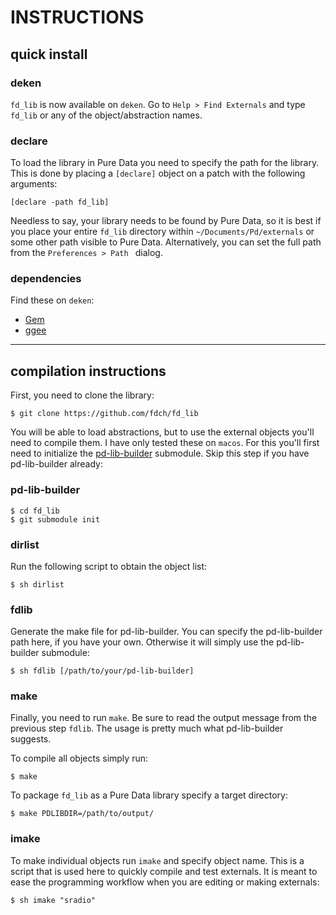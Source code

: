 # INSTRUCTIONS

## quick install

### deken

`fd_lib` is now available on `deken`. Go to `Help > Find Externals` and type `fd_lib` or any of the object/abstraction names. 

### declare

To load the library in Pure Data you need to specify the path for the library. This is done by placing a `[declare]` object on a patch with the following arguments:

	[declare -path fd_lib]

Needless to say, your library needs to be found by Pure Data, so it is best if you place your entire `fd_lib` directory within `~/Documents/Pd/externals` or some other path visible to Pure Data. Alternatively, you can set the full path from the `Preferences > Path ` dialog.

### dependencies

Find these on `deken`:
 
* [Gem](https://gem.iem.at/)
* [ggee](https://github.com/pure-data/ggee)

---

## compilation instructions

First, you need to clone the library:

	$ git clone https://github.com/fdch/fd_lib

You will be able to load abstractions, but to use the external objects you'll need to compile them. I have only tested these on `macos`. For this you'll first need to initialize the [pd-lib-builder](https://github.com/pure-data/pd-lib-builder) submodule. Skip this step if you have pd-lib-builder already:

### pd-lib-builder

	$ cd fd_lib
	$ git submodule init


### dirlist
Run the following script to obtain the object list:

	$ sh dirlist

### fdlib
Generate the make file for pd-lib-builder. You can specify the pd-lib-builder path here, if you have your own. Otherwise it will simply use the pd-lib-builder submodule:

	$ sh fdlib [/path/to/your/pd-lib-builder]

### make
Finally, you need to run `make`. Be sure to read the output message from the previous step `fdlib`. The usage is pretty much what pd-lib-builder suggests.

To compile all objects simply run:

	$ make

To package `fd_lib` as a Pure Data library specify a target directory:

	$ make PDLIBDIR=/path/to/output/

### imake

To make individual objects run `imake` and specify object name. This is a script that is used here to quickly compile and test externals. It is meant to ease the programming workflow when you are editing or making externals:

	$ sh imake "sradio"

